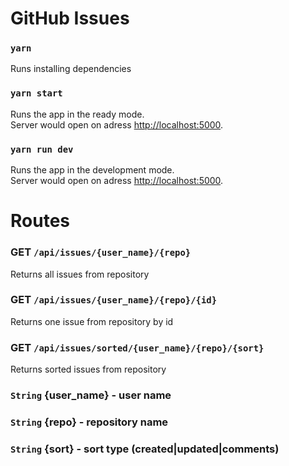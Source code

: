 # GitHub Issues

### `yarn`

Runs installing dependencies

### `yarn start`

Runs the app in the ready mode.\
Server would open on adress [http://localhost:5000](http://localhost:5000).

### `yarn run dev`

Runs the app in the development mode.\
Server would open on adress [http://localhost:5000](http://localhost:5000).

# Routes

### GET `/api/issues/{user_name}/{repo}`

Returns all issues from repository

### GET `/api/issues/{user_name}/{repo}/{id}`

Returns one issue from repository by id

### GET `/api/issues/sorted/{user_name}/{repo}/{sort}`

Returns sorted issues from repository

### `String` {user_name} - user name

### `String` {repo} - repository name

### `String` {sort} - sort type (created|updated|comments)

